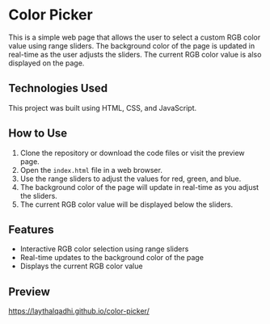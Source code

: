# Color Picker

This is a simple web page that allows the user to select a custom RGB color value using range sliders. The background color of the page is updated in real-time as the user adjusts the sliders. The current RGB color value is also displayed on the page.

## Technologies Used

This project was built using HTML, CSS, and JavaScript.

## How to Use

1. Clone the repository or download the code files or visit the preview page.
2. Open the `index.html` file in a web browser.
3. Use the range sliders to adjust the values for red, green, and blue.
4. The background color of the page will update in real-time as you adjust the sliders.
5. The current RGB color value will be displayed below the sliders.

## Features

- Interactive RGB color selection using range sliders
- Real-time updates to the background color of the page
- Displays the current RGB color value

## Preview

https://laythalqadhi.github.io/color-picker/
